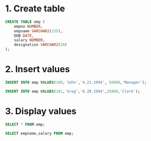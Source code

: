 # 1. Create table
```SQL
CREATE TABLE emp (
    empno NUMBER,
    empname VARCHAR2(255), 
    DOB DATE,
    salary NUMBER, 
    designation VARCHAR2(20)
);
```

# 2. Insert values
```SQL
INSERT INTO emp VALUES(100,'John','4.21.1994', 50000,'Manager');
```
```SQL
INSERT INTO emp VALUES(101,'Greg','6.20.1994',25000,'Clerk');
```

# 3. Display values
```SQL
SELECT * FROM emp;
```
```SQL
SELECT empname,salary FROM emp;
```


